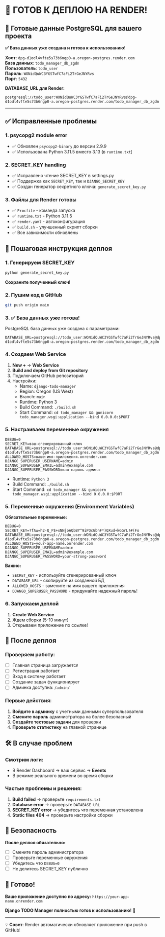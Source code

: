 # 🚀 ГОТОВ К ДЕПЛОЮ НА RENDER!

## 🎯 Готовые данные PostgreSQL для вашего проекта

**✅ База данных уже создана и готова к использованию!**

**Хост**: `dpg-d1odl4vfte5s73b6ngp0-a.oregon-postgres.render.com`  
**База данных**: `todo_manager_db_zgdn`  
**Пользователь**: `todo_user`  
**Пароль**: `WONidQuWC3YGSTwfC7aFi2TrGeJNYRvs`  
**Порт**: `5432`  

**DATABASE_URL для Render**:
```
postgresql://todo_user:WONidQuWC3YGSTwfC7aFi2TrGeJNYRvs@dpg-d1odl4vfte5s73b6ngp0-a.oregon-postgres.render.com/todo_manager_db_zgdn
```

---

## ✅ Исправленные проблемы

### 1. **psycopg2 module error**
- ✅ Обновлен `psycopg2-binary` до версии 2.9.9
- ✅ Использована Python 3.11.5 вместо 3.13 (в `runtime.txt`)

### 2. **SECRET_KEY handling**
- ✅ Исправлено чтение SECRET_KEY в settings.py
- ✅ Поддержка как `SECRET_KEY`, так и `DJANGO_SECRET_KEY`
- ✅ Создан генератор секретного ключа: `generate_secret_key.py`

### 3. **Файлы для Render готовы**
- ✅ `Procfile` - команда запуска
- ✅ `runtime.txt` - Python 3.11.5  
- ✅ `render.yaml` - автоконфигурация
- ✅ `build.sh` - улучшенный скрипт сборки
- ✅ Все зависимости обновлены

## 🎯 Пошаговая инструкция деплоя

### 1. Генерируем SECRET_KEY
```bash
python generate_secret_key.py
```
**Сохраните полученный ключ!**

### 2. Пушим код в GitHub
```bash
git push origin main
```

### 3. ✅ База данных уже готова!
PostgreSQL база данных уже создана с параметрами:
```
DATABASE_URL=postgresql://todo_user:WONidQuWC3YGSTwfC7aFi2TrGeJNYRvs@dpg-d1odl4vfte5s73b6ngp0-a.oregon-postgres.render.com/todo_manager_db_zgdn
```

### 4. Создаем Web Service
1. **New +** → **Web Service**
2. **Build and deploy from Git repository**
3. Подключаем GitHub репозиторий
4. Настройки:
   - Name: `django-todo-manager`
   - Region: Oregon (US West) 
   - Branch: `main`
   - Runtime: Python 3
   - Build Command: `./build.sh`
   - Start Command: `cd todo_manager && gunicorn todo_manager.wsgi:application --bind 0.0.0.0:$PORT`

### 5. Настраиваем переменные окружения
```
DEBUG=0
SECRET_KEY=ваш-сгенерированный-ключ
DATABASE_URL=postgresql://todo_user:WONidQuWC3YGSTwfC7aFi2TrGeJNYRvs@dpg-d1odl4vfte5s73b6ngp0-a.oregon-postgres.render.com/todo_manager_db_zgdn
ALLOWED_HOSTS=ваше-имя-приложения.onrender.com
DJANGO_SUPERUSER_USERNAME=admin
DJANGO_SUPERUSER_EMAIL=admin@example.com
DJANGO_SUPERUSER_PASSWORD=ваш-пароль-админа
```
   - Runtime: `Python 3`
   - Build Command: `./build.sh`
   - Start Command: `cd todo_manager && gunicorn todo_manager.wsgi:application --bind 0.0.0.0:$PORT`

### 5. Переменные окружения (Environment Variables)

**Обязательные переменные:**
```
DEBUG=0
SECRET_KEY=7fAw=h2-Q_P$+xNNjoAQbBY^9iPQcGbnF*)QXud+kGGrL!#(Fo
DATABASE_URL=postgresql://todo_user:WONidQuWC3YGSTwfC7aFi2TrGeJNYRvs@dpg-d1odl4vfte5s73b6ngp0-a.oregon-postgres.render.com/todo_manager_db_zgdn
ALLOWED_HOSTS=your-app-name.onrender.com
DJANGO_SUPERUSER_USERNAME=admin
DJANGO_SUPERUSER_EMAIL=admin@example.com
DJANGO_SUPERUSER_PASSWORD=your-strong-password
```

**Важно:**
- `SECRET_KEY` - используйте сгенерированный ключ
- `DATABASE_URL` - скопируйте из созданной БД
- `ALLOWED_HOSTS` - замените на имя вашего приложения
- `DJANGO_SUPERUSER_PASSWORD` - придумайте надежный пароль!

### 6. Запускаем деплой
1. **Create Web Service**
2. Ждем сборки (5-10 минут)
3. Открываем приложение по ссылке!

## 🎉 После деплоя

### Проверяем работу:
- [ ] Главная страница загружается
- [ ] Регистрация работает  
- [ ] Вход в систему работает
- [ ] Создание задач функционирует
- [ ] Админка доступна: `/admin/`

### Первые действия:
1. **Войдите в админку** с учетными данными суперпользователя
2. **Смените пароль** администратора на более безопасный
3. **Создайте тестовые задачи** для проверки
4. **Проверьте статистику** на главной странице

## 🛠️ В случае проблем

### Смотрим логи:
- В Render Dashboard → ваш сервис → **Events**
- В режиме реального времени во время сборки

### Частые проблемы и решения:
1. **Build failed** → проверьте `requirements.txt`
2. **Database error** → проверьте `DATABASE_URL` 
3. **SECRET_KEY error** → убедитесь что переменная установлена
4. **Static files 404** → проверьте настройки сборки

## 🔐 Безопасность

**После деплоя обязательно:**
- [ ] Смените пароль администратора
- [ ] Проверьте переменные окружения
- [ ] Убедитесь что `DEBUG=0`
- [ ] Не делитесь SECRET_KEY публично

## 📱 Готово!

**Ваше приложение доступно по адресу:**
`https://your-app-name.onrender.com`

**Django TODO Manager полностью готов к использованию!** 🎊

---

💡 **Совет**: Render автоматически обновляет приложение при push в GitHub!
